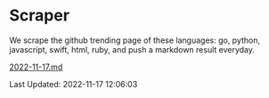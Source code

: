 # Scraper

We scrape the github trending page of these languages: go, python, javascript, swift, html, ruby, and push a markdown result everyday.

[2022-11-17.md](https://github.com/henson/Scraper/blob/master/2022-11-17.md)

Last Updated: 2022-11-17 12:06:03